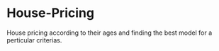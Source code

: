 # House-Pricing
House pricing according to their ages and finding the best model for a perticular criterias.
